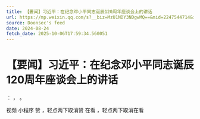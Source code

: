 ```yaml
---
title: 【要闻】习近平：在纪念邓小平同志诞辰120周年座谈会上的讲话
url: https://mp.weixin.qq.com/s?__biz=MzU1NDY3NDgwMQ==&mid=2247544714&idx=1&sn=b32f5e592b89cfc033594941da46a43b
source: Doonsec's feed
date: 2024-08-24
fetch_date: 2025-10-06T17:59:34.560051
---
```


# 【要闻】习近平：在纪念邓小平同志诞辰120周年座谈会上的讲话

：
，
。

视频
小程序
赞
，轻点两下取消赞
在看
，轻点两下取消在看